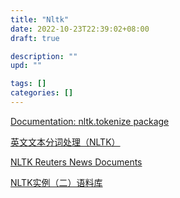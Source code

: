 ```yaml
---
title: "Nltk"
date: 2022-10-23T22:39:02+08:00
draft: true

description: ""
upd: ""

tags: []
categories: []
---
```


<!--more-->


[Documentation: nltk.tokenize package](https://www.nltk.org/api/nltk.tokenize.html)

[英文文本分词处理（NLTK）](https://blog.csdn.net/sk_berry/article/details/105240317)



[NLTK Reuters News Documents](https://www.kaggle.com/datasets/boldy717/reutersnltk)

[NLTK实例（二）语料库](https://zhuanlan.zhihu.com/p/345126808)